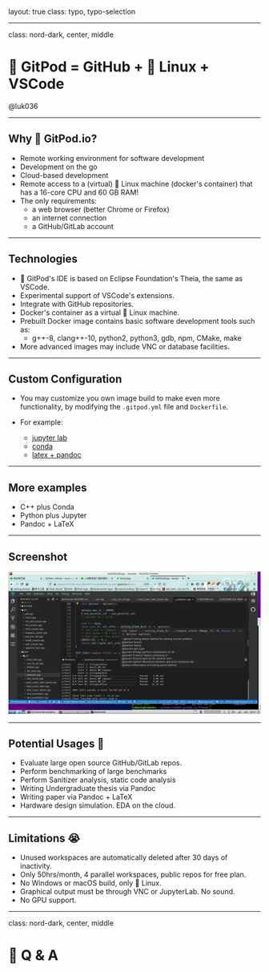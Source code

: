 layout: true
class: typo, typo-selection

---

class: nord-dark, center, middle

# 🍊 GitPod = GitHub + 🐧 Linux + VSCode

@luk036

---

## Why 🍊 GitPod.io?

- Remote working environment for software development
- Development on the go
- Cloud-based development
- Remote access to a (virtual) 🐧 Linux machine (docker's container)
  that has a 16-core CPU and 60 GB RAM!
- The only requirements:
  - a web browser (better Chrome or Firefox)
  - an internet connection
  - a GitHub/GitLab account

---

## Technologies

- 🍊 GitPod's IDE is based on Eclipse Foundation's Theia, the same as VSCode.
- Experimental support of VSCode's extensions.
- Integrate with GitHub repositories.
- Docker's container as a virtual 🐧 Linux machine.
- Prebuilt Docker image contains basic software development tools such as:
  - g++-8, clang++-10, python2, python3, gdb, npm, CMake, make
- More advanced images may include VNC or database facilities.

---

## Custom Configuration

- You may customize you own image build to make even more
  functionality, by modifying the `.gitpod.yml` file and `Dockerfile`.

- For example:

  - [jupyter lab](https://github.com/jins-tkomoda/dash-and-jupyter-notebook-with-gitpod)
  - [conda](https://github.com/mtvu/miniconda)
  - [latex + pandoc](https://github.com/luk036/ellipsoid-method)

---

## More examples

- C++ plus Conda
- Python plus Jupyter
- Pandoc + LaTeX

---

## Screenshot

![gitpod](gitpod.png)

---

## Potential Usages 🚧

- Evaluate large open source GitHub/GitLab repos.
- Perform benchmarking of large benchmarks
- Perform Sanitizer analysis, static code analysis
- Writing Undergraduate thesis via Pandoc
- Writing paper via Pandoc + LaTeX
- Hardware design simulation. EDA on the cloud.

---

## Limitations 😭

- Unused workspaces are automatically deleted after 30 days of inactivity.
- Only 50hrs/month, 4 parallel workspaces, public repos for free plan.
- No Windows or macOS build, only 🐧 Linux.
- Graphical output must be through VNC or JupyterLab. No sound.
- No GPU support.

---

class: nord-dark, center, middle

# 🙋 Q & A
